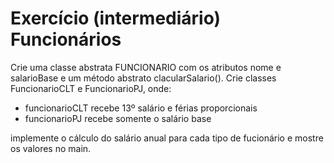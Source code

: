 # Exercício (intermediário) Funcionários
Crie uma classe abstrata FUNCIONARIO com os atributos nome e salarioBase e um método abstrato clacularSalario(). Crie classes FuncionarioCLT e FuncionarioPJ, onde:
- funcionarioCLT recebe 13º salário e férias proporcionais
- funcionarioPJ recebe somente o salário base

implemente o cálculo do salário anual para cada tipo de fucionário e mostre os valores no main.